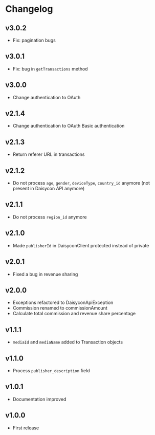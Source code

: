 # Changelog

## v3.0.2

* Fix: pagination bugs

## v3.0.1

* Fix: bug in `getTransactions` method

## v3.0.0

* Change authentication to OAuth

## v2.1.4

* Change authentication to OAuth Basic authentication

## v2.1.3

* Return referer URL in transactions

## v2.1.2

* Do not process `age`, `gender`, `deviceType`, `country_id` anymore (not present in Daisycon API anymore)

## v2.1.1

* Do not process `region_id` anymore

## v2.1.0

* Made `publisherId` in DaisyconClient protected instead of private

## v2.0.1

* Fixed a bug in revenue sharing

## v2.0.0

* Exceptions refactored to DaisyconApiException
* Commission renamed to commissionAmount
* Calculate total commission and revenue share percentage

## v1.1.1

* `mediaId` and `mediaName` added to Transaction objects

## v1.1.0

* Process `publisher_description` field

## v1.0.1

* Documentation improved

## v1.0.0

* First release
